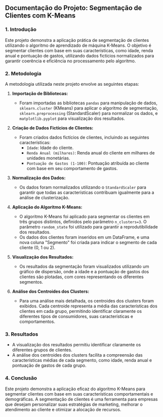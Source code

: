 ## **Documentação do Projeto: Segmentação de Clientes com K-Means**

### **1\. Introdução**

Este projeto demonstra a aplicação prática de segmentação de clientes utilizando o algoritmo de aprendizado de máquina K-Means. O objetivo é segmentar clientes com base em suas características, como idade, renda anual e pontuação de gastos, utilizando dados fictícios normalizados para garantir coerência e eficiência no processamento pelo algoritmo.

### **2\. Metodologia**

A metodologia utilizada neste projeto envolve as seguintes etapas:

1. **Importação de Bibliotecas:**

   * Foram importadas as bibliotecas `pandas` para manipulação de dados, `sklearn.cluster` (KMeans) para aplicar o algoritmo de segmentação, `sklearn.preprocessing` (StandardScaler) para normalizar os dados, e `matplotlib.pyplot` para visualização dos resultados.  
2. **Criação de Dados Fictícios de Clientes:**

   * Foram criados dados fictícios de clientes, incluindo as seguintes características:  
     * `Idade`: Idade do cliente.  
     * `Renda Anual (milhares)`: Renda anual do cliente em milhares de unidades monetárias.  
     * `Pontuação de Gastos (1-100)`: Pontuação atribuída ao cliente com base em seu comportamento de gastos.  
3. **Normalização dos Dados:**

   * Os dados foram normalizados utilizando o `StandardScaler` para garantir que todas as características contribuam igualmente para a análise de clusterização.  
4. **Aplicação do Algoritmo K-Means:**

   * O algoritmo K-Means foi aplicado para segmentar os clientes em três grupos distintos, definidos pelo parâmetro `n_clusters=3`. O parâmetro `random_state` foi utilizado para garantir a reprodutibilidade dos resultados.  
   * Os dados dos clientes foram inseridos em um DataFrame, e uma nova coluna "Segmento" foi criada para indicar o segmento de cada cliente (0, 1 ou 2).  
5. **Visualização dos Resultados:**

   * Os resultados da segmentação foram visualizados utilizando um gráfico de dispersão, onde a idade e a pontuação de gastos dos clientes são plotadas, com cores representando os diferentes segmentos.  
6. **Análise dos Centroides dos Clusters:**

   * Para uma análise mais detalhada, os centroides dos clusters foram exibidos. Cada centroide representa a média das características dos clientes em cada grupo, permitindo identificar claramente os diferentes tipos de consumidores, suas características e comportamentos.

### **3\. Resultados**

* A visualização dos resultados permitiu identificar claramente os diferentes grupos de clientes.  
* A análise dos centroides dos clusters facilita a compreensão das características médias de cada segmento, como idade, renda anual e pontuação de gastos de cada grupo.

### **4\. Conclusão**

Este projeto demonstra a aplicação eficaz do algoritmo K-Means para segmentar clientes com base em suas características comportamentais e demográficas. A segmentação de clientes é uma ferramenta para empresas que desejam personalizar suas estratégias de marketing, melhorar o atendimento ao cliente e otimizar a alocação de recursos.
